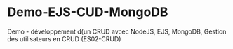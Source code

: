 # Demo-EJS-CUD-MongoDB
Demo - développement d(un CRUD avcec NodeJS, EJS, MongoDB, Gestion des utilisateurs en CRUD (ES02-CRUD)
